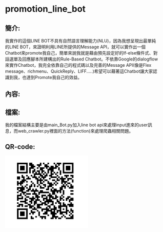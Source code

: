 # promotion_line_bot
簡介:
-------  
我實作的這個LINE BOT不具有自然語言理解能力(NLU)，因為我想呈現出最單純的LINE BOT，來證明利用LINE所提供的Message API，就可以實作出一個Chatbot來promote我自己，簡單來說我就是藉由預先設定好的If-else條件式、對話選單及回應腳本所建構出的Rule-Based Chatbot。不依靠Google的dialogflow來實作Chatbot，我完全依靠自己的程式碼以及完善的Message API(像是Flex message、richmenu、QuickReply、LIFF.....)希望可以藉著這Chatbot讓大家認識到我，也達到Promote我自己的效益。

內容: 
------- 




檔案: 
------- 
我的檔案結構主要是由main_Bot.py加入line bot api來處理input進來的user訊息，而web_crawler.py裡面的方法(function)來處理爬蟲相關問題。




QR-code: 
------- 
![image](https://github.com/kevin1061517/promotion_line_bot/blob/master/QR_code.png)

